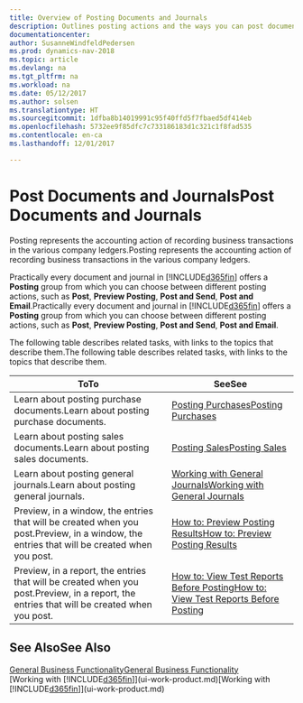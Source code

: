 ```yaml
---
title: Overview of Posting Documents and Journals
description: Outlines posting actions and the ways you can post documents and journals.
documentationcenter: 
author: SusanneWindfeldPedersen
ms.prod: dynamics-nav-2018
ms.topic: article
ms.devlang: na
ms.tgt_pltfrm: na
ms.workload: na
ms.date: 05/12/2017
ms.author: solsen
ms.translationtype: HT
ms.sourcegitcommit: 1dfba8b14019991c95f40ffd5f7fbaed5df414eb
ms.openlocfilehash: 5732ee9f85dfc7c733186183d1c321c1f8fad535
ms.contentlocale: en-ca
ms.lasthandoff: 12/01/2017

---
```

# <a name="post-documents-and-journals"></a><span data-ttu-id="4429b-103">Post Documents and Journals</span><span class="sxs-lookup"><span data-stu-id="4429b-103">Post Documents and Journals</span></span>
<span data-ttu-id="4429b-104">Posting represents the accounting action of recording business transactions in the various company ledgers.</span><span class="sxs-lookup"><span data-stu-id="4429b-104">Posting represents the accounting action of recording business transactions in the various company ledgers.</span></span>

<span data-ttu-id="4429b-105">Practically every document and journal in [!INCLUDE[d365fin](includes/d365fin_md.md)] offers a **Posting** group from which you can choose between different posting actions, such as **Post**, **Preview Posting**, **Post and Send**, **Post and Email**.</span><span class="sxs-lookup"><span data-stu-id="4429b-105">Practically every document and journal in [!INCLUDE[d365fin](includes/d365fin_md.md)] offers a **Posting** group from which you can choose between different posting actions, such as **Post**, **Preview Posting**, **Post and Send**, **Post and Email**.</span></span>

<span data-ttu-id="4429b-106">The following table describes related tasks, with links to the topics that describe them.</span><span class="sxs-lookup"><span data-stu-id="4429b-106">The following table describes related tasks, with links to the topics that describe them.</span></span>

| <span data-ttu-id="4429b-107">To</span><span class="sxs-lookup"><span data-stu-id="4429b-107">To</span></span> | <span data-ttu-id="4429b-108">See</span><span class="sxs-lookup"><span data-stu-id="4429b-108">See</span></span> |
| --- | --- |
| <span data-ttu-id="4429b-109">Learn about posting purchase documents.</span><span class="sxs-lookup"><span data-stu-id="4429b-109">Learn about posting purchase documents.</span></span> |[<span data-ttu-id="4429b-110">Posting Purchases</span><span class="sxs-lookup"><span data-stu-id="4429b-110">Posting Purchases</span></span>](ui-post-purchases.md) |
| <span data-ttu-id="4429b-111">Learn about posting sales documents.</span><span class="sxs-lookup"><span data-stu-id="4429b-111">Learn about posting sales documents.</span></span> |[<span data-ttu-id="4429b-112">Posting Sales</span><span class="sxs-lookup"><span data-stu-id="4429b-112">Posting Sales</span></span>](ui-post-sales.md) |
| <span data-ttu-id="4429b-113">Learn about posting general journals.</span><span class="sxs-lookup"><span data-stu-id="4429b-113">Learn about posting general journals.</span></span> |[<span data-ttu-id="4429b-114">Working with General Journals</span><span class="sxs-lookup"><span data-stu-id="4429b-114">Working with General Journals</span></span>](ui-work-general-journals.md) |
| <span data-ttu-id="4429b-115">Preview, in a window, the entries that will be created when you post.</span><span class="sxs-lookup"><span data-stu-id="4429b-115">Preview, in a window, the entries that will be created when you post.</span></span> |[<span data-ttu-id="4429b-116">How to: Preview Posting Results</span><span class="sxs-lookup"><span data-stu-id="4429b-116">How to: Preview Posting Results</span></span>](ui-how-preview-post-results.md) |
| <span data-ttu-id="4429b-117">Preview, in a report, the entries that will be created when you post.</span><span class="sxs-lookup"><span data-stu-id="4429b-117">Preview, in a report, the entries that will be created when you post.</span></span> |[<span data-ttu-id="4429b-118">How to: View Test Reports Before Posting</span><span class="sxs-lookup"><span data-stu-id="4429b-118">How to: View Test Reports Before Posting</span></span>](ui-how-view-test-reports-posting.md) |

## <a name="see-also"></a><span data-ttu-id="4429b-119">See Also</span><span class="sxs-lookup"><span data-stu-id="4429b-119">See Also</span></span>
[<span data-ttu-id="4429b-120">General Business Functionality</span><span class="sxs-lookup"><span data-stu-id="4429b-120">General Business Functionality</span></span>](ui-across-business-areas.md)  
<span data-ttu-id="4429b-121">[Working with [!INCLUDE[d365fin](includes/d365fin_md.md)]](ui-work-product.md)</span><span class="sxs-lookup"><span data-stu-id="4429b-121">[Working with [!INCLUDE[d365fin](includes/d365fin_md.md)]](ui-work-product.md)</span></span>


